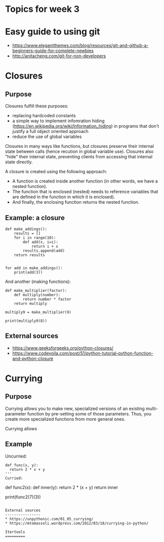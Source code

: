 Topics for week 3
==================

Easy guide to using git
=======================

* https://www.elegantthemes.com/blog/resources/git-and-github-a-beginners-guide-for-complete-newbies
* http://anitacheng.com/git-for-non-developers


Closures
========
Purpose
-------
Closures fulfill these purposes:
* replacing hardcoded constants
* a simple way to implement infomration hiding (https://en.wikipedia.org/wiki/Information_hiding) in programs that don't justify a full object oriented approach
* reduce the use of global variables

Closures in many ways like functions, but closures preserve their internal state between calls (hence recution in global variable use). Closures also "hide" their internal state, preventing clients from accessing that internal state directly.

A closure is created using the following approach:
* A function is created inside another function (in other words, we have a nested function).
* The function that is enclosed (nested) needs to reference variables that are defined in the function in which it is enclosed).
* And finally, the enclosing function returns the nested function.

Example: a closure
------------------
```
def make_addings():
    results = []
    for i in range(10):
        def add(x, i=i):
            return i + x
        results.append(add)
    return results


for add in make_addings():
    print(add(3))
```
And another (making functions):
```
def make_multiplier(factor):
    def multiply(number):
        return number * factor
    return multiply

multiply9 = make_multiplier(9)

print(multiply9(8))
```

External sources
----------------
* https://www.geeksforgeeks.org/python-closures/
* https://www.codevoila.com/post/51/python-tutorial-python-function-and-python-closure

Currying
========
Purpose
-------
Currying allows you to make new, specialized versions of an existing multi-parameter function by pre-setting some of those parameters. Thus, you create more specialized functions from more general ones.

Currying allows 

Example
-------
Uncurried:
```
def func(x, y):
  return 2 * x + y
'''
Curried:
```
def func2(x):
  def inner(y):
    return 2 * (x + y)
  return inner

print(func2(7)(3))
```

External sources
----------------
* https://unpythonic.com/01_05_currying/
* https://mtomassoli.wordpress.com/2012/03/18/currying-in-python/

Itertools
=========



